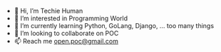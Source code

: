 - 🙋 Hi, I’m Techie Human
- 👀 I’m interested in Programming World
- 🌱 I’m currently learning Python, GoLang, Django, ... too many things
- 💞️ I’m looking to collaborate on POC
- 📫 Reach me open.poc@gmail.com

<!---
open-poc/open-poc is a ✨ special ✨ repository because its `README.md` (this file) appears on your GitHub profile.
You can click the Preview link to take a look at your changes.
--->
